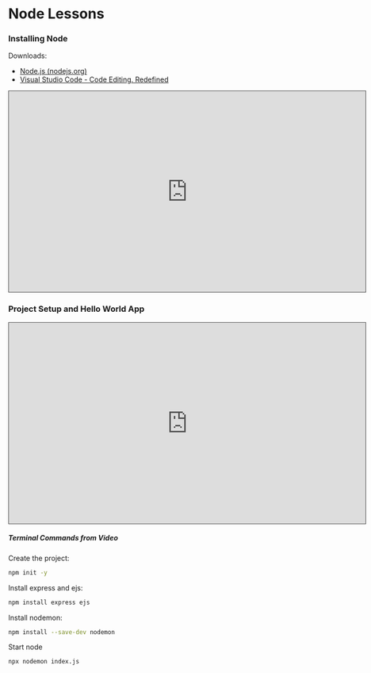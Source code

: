 
# Node Lessons



### Installing Node

Downloads:
- [Node.js (nodejs.org)](https://nodejs.org/en)
- [Visual Studio Code - Code Editing. Redefined](https://code.visualstudio.com/)

<iframe src="https://egator.hosted.panopto.com/Panopto/Pages/Embed.aspx?id=500a44f9-4637-4817-a79f-b12901293a5b&autoplay=false&offerviewer=true&showtitle=true&showbrand=true&captions=false&interactivity=all" height="405" width="720" style="border: 1px solid #464646;" allowfullscreen allow="autoplay" aria-label="Panopto Embedded Video Player"></iframe>

### Project Setup and Hello World App
<iframe src="https://egator.hosted.panopto.com/Panopto/Pages/Embed.aspx?id=41131105-dffe-4c67-8c22-b12901293a32&autoplay=false&offerviewer=true&showtitle=true&showbrand=true&captions=false&interactivity=all" height="405" width="720" style="border: 1px solid #464646;" allowfullscreen allow="autoplay" aria-label="Panopto Embedded Video Player"></iframe>

##### Terminal Commands from Video

Create the project:
```bash
npm init -y
```

Install express and ejs:
```bash
npm install express ejs
```

Install nodemon:
```bash
npm install --save-dev nodemon
```

Start node
```bash
npx nodemon index.js
```

